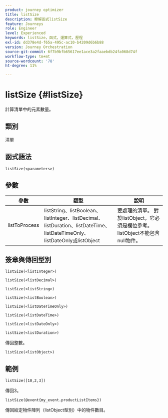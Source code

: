 ```yaml
---
product: journey optimizer
title: listSize
description: 瞭解函式listSize
feature: Journeys
role: Engineer
level: Experienced
keywords: listSize，函式，運算式，歷程
exl-id: dd378e4d-f65a-495c-ac10-b4209d6b6b88
version: Journey Orchestration
source-git-commit: 6f7b9bfb65617ee1ace3a2faaebdb24fa068d74f
workflow-type: tm+mt
source-wordcount: '78'
ht-degree: 11%

---
```


# listSize {#listSize}

計算清單中的元素數量。

## 類別

清單

## 函式語法

`listSize(<parameters>)`

## 參數

| 參數 | 類型 | 說明 |
|-----------|------------------|------------------|
| listToProcess | listString、listBoolean、listInteger、listDecimal、listDuration、listDateTime、listDateTimeOnly、listDateOnly或listObject | 要處理的清單。 對於listObject，它必須是欄位參考。 listObject不能包含null物件。 |

## 簽章與傳回型別

`listSize(<listInteger>)`

`listSize(<listDecimal>)`

`listSize(<listString>)`

`listSize(<listBoolean>)`

`listSize(<listDateTimeOnly>)`

`listSize(<listDateTime>)`

`listSize(<listDateOnly>)`

`listSize(<listDuration>)`

傳回整數。

`listSize(<listObject>)`

## 範例

`listSize([10,2,3])`

傳回3。

`listSize(@event{my_event.productListItems})`

傳回給定物件陣列（listObject型別）中的物件數目。
